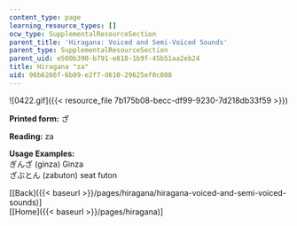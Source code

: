 ```yaml
---
content_type: page
learning_resource_types: []
ocw_type: SupplementalResourceSection
parent_title: 'Hiragana: Voiced and Semi-Voiced Sounds'
parent_type: SupplementalResourceSection
parent_uid: e500b390-b791-e818-1b9f-45b51aa2eb24
title: Hiragana "za"
uid: 96b6266f-6b09-e2f7-d610-29625ef0c808
---
```


![0422.gif]({{< resource_file 7b175b08-becc-df99-9230-7d218db33f59 >}})

**Printed form:** ざ

**Reading:** za

**Usage Examples:**  
ぎんざ (ginza) Ginza  
ざぶとん (zabuton) seat futon

  
\[[Back]({{< baseurl >}}/pages/hiragana/hiragana-voiced-and-semi-voiced-sounds)\]  
\[[Home]({{< baseurl >}}/pages/hiragana)\]